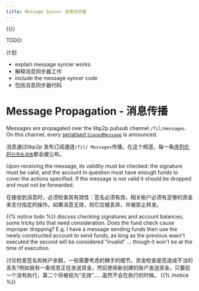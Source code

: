 ```yaml
---
title: Message Syncer 消息同步器
---
```


{{<label message_syncer>}}

TODO:

计划

- explain message syncer works
- 解释消息同步器工作
- include the message syncer code
- 包括消息同步器代码

# Message Propagation - 消息传播

Messages are propagated over the libp2p pubsub channel `/fil/messages`. On this channel, every [serialised `SignedMessage`](data-structures.md#messages) is announced.

消息通过libp2p 发布订阅通道`/fil/ Messages`传播。在这个频道，每一条[序列化的`已签名消息`](data-structures.md#messages)都会被公布。

Upon receiving the message, its validity must be checked: the signature must be valid, and the account in question must have enough funds to cover the actions specified. If the message is not valid it should be dropped and must not be forwarded.

在接收到消息时，必须检查其有效性：签名必须有效，相关帐户必须有足够的资金来支付指定的操作。如果消息无效，则它应被丢弃，并被禁止转发。

{{% notice todo %}}
discuss checking signatures and account balances, some tricky bits that need consideration. Does the fund check cause improper dropping? E.g. I have a message sending funds then use the newly constructed account to send funds, as long as the previous wasn't executed the second will be considered "invalid" ... though it won't be at the time of execution.

讨论检查签名和帐户余额，一些需要考虑的棘手的细节。资金检查是否造成不当的丢失?例如我有一条信息正在发送资金，然后使用新创建的账户发送资金，只要前一个没有执行，第二个将被视为“无效”……虽然不会在执行的时候。
{{% /notice %}}
